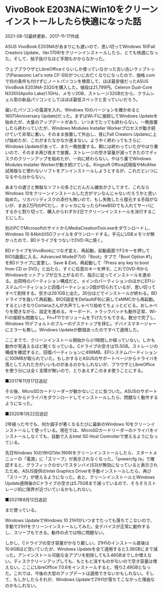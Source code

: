# VivoBook E203NAにWin10をクリーンインストールしたら快適になった話

2021-08-12最終更新、2017-11-17作成

ASUS VivoBook E203NAがあまりにも遅いので、思い切ってWindows 10(Fall Creators Update、Ver.1709)をクリーンインストールしたら、とても快適になった。そして、拍子抜けなほど手間もかからなかった。

ウェブブラウザとLibreOfficeぐらいしか使っていなかった古い古いラップトップ(Panasonic Let's note CF-S9)がついにお亡くなりになったので、価格.comで何の条件も付けずにノートパソコンを検索して、ほぼ最安値だったASUS VivoBook E203NA-232Gを購入した。値段は21,799円。Celeron Dual-Core N3350(Apollo Lake)1.1GHz、メモリ2GB、ストレージ32GBだから、クラムシェル型の新品パソコンとしてはほぼ最低スペックと言っていいだろう。

届いたパソコンの電源を入れ、Windows 10のバージョンを確かめると1607(Anniversary Update)だった。まずはWi-Fiに接続してWindows Updateを始めたが、大量のアップデートがあり、いつまでたっても終わらない。一晩放置したら終わっていたが、Windows Modules Installer Workerプロセスが動き続けていて非常に重い。そのまま放置して外出し、夜にFall Creators Updateに上げ始めたが、これがまたなかなか進まない。ようやく終わってもさらにWindows Updateがあって、また一晩放置する。朝には終わっていたがやはり重いので、そのまま再び夜まで放置。ストレージの空き容量が減ってきたのでディスクのクリーンアップを始めたが、一向に終わらない。やはり裏でWindows Modules Installer Workerが動き続けている。Kingsoft Office試用版やMcAfee試用版など使わないソフトをアンインストールしようとするが、これだといつになるやら分からない。

あまりの遅さと無駄なソフトの多さにだんだん嫌気がさしてきて、これならWindows 10をクリーンインストールした方がマシなんじゃないだろうかと思い始めた。リカバリディスクの添付も無いので、もし失敗したら復元する手段がないが、まあ2万円のPCだし、オシャカになったらFreeBSDでも入れてサーバにするかと割り切って、購入からわずか2日でクリーンインストールを決行することにした。

別のPCでMicrosoftのサイトからMediaCreationTool.exeをダウンロードし、Windows 10 64bitのISOファイルをダウンロードする。手元にUSBメモリが無かったので、BDドライブをつないでDVD-Rに焼く。

BDドライブをVivoBookにつなぎ変え、再起動。起動画面でF2キーを押してBIOS画面に入る。Advanced Mode(F7)の「Boot」タブで「Boot Option #1」をBDドライブに変更し、Save & Exit。再起動して「Press any key to boot from CD or DVD」と出たら、すぐに任意のキーを押す。これでDVD-RからWindowsセットアップが立ち上がるので、指示に従ってインストールを進める。出荷時のパーティション構成だと、メインのパーティションのほかにEFIシステムパーティションと回復パーティション2個が切られているが、思い切ってすべて削除する。空きは29.1GBと出た。30分ほどでインストールが終わる。BDドライブを抜いて再起動。BIOS設定をDefault(F9)に戻してeMMCから再起動。するといきなりCortanaさんが大声でしゃべり始めてちょっとビビる。おしゃべりを聞きながら、設定を進める。キーボード、トラックパッドも動作正常、Wi-Fiの接続も問題なし。Fn+F11でボリュームを下げたりもできる。数分で完了し、Windows 10デフォルトのブルーのデスクトップを拝む。デバイスマネージャーにエラーも無し。Windows Updateが数個あったのですべて適用した。

ここまでで、クリーンインストール開始から小1時間しか経っていない。しかも動作が見違えるほど軽くなっている。Cドライブの空きは15.5GB。ストレージの構成を確認すると、回復パーティションに499MB、EFIシステムパーティションに100MBが取られていた。もしかするとASUSのサポートページからドライバを落として入れた方がいいものがあるのかもしれないが、ブラウザとLibreOfficeを使う分には全く支障が無いので、とりあえずこのまま使うことにする。

■2017年11月17日追記

その後、MicroSDカードリーダーが動かないことに気づいた。ASUSのサポートページからドライバをダウンロードしてインストールしたら、問題なく動作するようになった。

■2020年1月22日追記

2年経った今でも、何か調子が悪くなるたびに最新のWindows 10をクリーンインストールして使っている。現在では、MicroSDカードリーダーのドライバをインストールしなくても、自動で入るIntel SD Host Controllerで使えるようになっている。

先日Windows 10の19H2(Ver.1909)をクリーンインストールしたら、スタートメニューの「電源」に「スリープ」が表示されなくなった。「powercfg /a」で確認すると、グラフィックのせいでスタンバイ(S3)が無効になっていると表示されたため、ASUS提供のIntel Graphics Driverを手動インストールしたら、再び「スリープ」が使えるようになった。あと、クリーンインストールとWindows Update適用後のCドライブの空きは5.75GBまで減っているので、そろそろストレージ的に限界が近づいているかもしれない。

■2021年8月12日追記

まだ使っている。

Windows UpdateでWindows 10 21H1がいつまでたっても落ちてこないので、手動で21H1をクリーンインストールしてみた。全デバイスが正常に動作するし、スリープもできる。動作の点では特に問題ない。

しかし、Cドライブの空き容量がかなり厳しい。21H1のインストール直後は10.6GBほど空いていたが、Windows Updateを全て適用すると3.36GBにまで減った。アンインストール可能な全アプリを削除しても3.46GBまでしか増えない。ディスククリーンアップしても、もともと消すものがないので空き容量は増えない。ここにLibreOffice 7.0.6をインストールすると、残り2.49GBとなった。これでは、今後の大型のアップデートは適用できないかもしれない。そして、もしかしたらそれが、Windows Updateで21H1が落ちてこなかった理由なのかもしれない。
